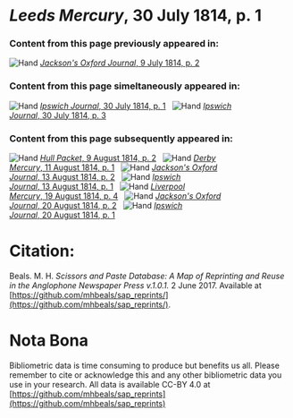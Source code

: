 # *Leeds Mercury*, 30 July 1814, p. 1  
  
### Content from this page previously appeared in:  
![Hand](http://scissorsandpaste.net/wp-content/uploads/2017/06/smallhandpointer.png) [*Jackson's Oxford Journal*, 9 July 1814, p. 2](https://mhbeals.github.io/sap_html/Jackson's-Oxford-Journal/Jackson's-Oxford-Journal-9-July-1814-p-2)  
  
### Content from this page simeltaneously appeared in:  
![Hand](http://scissorsandpaste.net/wp-content/uploads/2017/06/smallhandpointer.png) [*Ipswich Journal*, 30 July 1814, p. 1](https://mhbeals.github.io/sap_html/Ipswich-Journal/Ipswich-Journal-30-July-1814-p-1)  
![Hand](http://scissorsandpaste.net/wp-content/uploads/2017/06/smallhandpointer.png) [*Ipswich Journal*, 30 July 1814, p. 3](https://mhbeals.github.io/sap_html/Ipswich-Journal/Ipswich-Journal-30-July-1814-p-3)  
  
### Content from this page subsequently appeared in:  
![Hand](http://scissorsandpaste.net/wp-content/uploads/2017/06/smallhandpointer.png) [*Hull Packet*, 9 August 1814, p. 2](https://mhbeals.github.io/sap_html/Hull-Packet/Hull-Packet-9-August-1814-p-2)  
![Hand](http://scissorsandpaste.net/wp-content/uploads/2017/06/smallhandpointer.png) [*Derby Mercury*, 11 August 1814, p. 1](https://mhbeals.github.io/sap_html/Derby-Mercury/Derby-Mercury-11-August-1814-p-1)  
![Hand](http://scissorsandpaste.net/wp-content/uploads/2017/06/smallhandpointer.png) [*Jackson's Oxford Journal*, 13 August 1814, p. 2](https://mhbeals.github.io/sap_html/Jackson's-Oxford-Journal/Jackson's-Oxford-Journal-13-August-1814-p-2)  
![Hand](http://scissorsandpaste.net/wp-content/uploads/2017/06/smallhandpointer.png) [*Ipswich Journal*, 13 August 1814, p. 1](https://mhbeals.github.io/sap_html/Ipswich-Journal/Ipswich-Journal-13-August-1814-p-1)  
![Hand](http://scissorsandpaste.net/wp-content/uploads/2017/06/smallhandpointer.png) [*Liverpool Mercury*, 19 August 1814, p. 4](https://mhbeals.github.io/sap_html/Liverpool-Mercury/Liverpool-Mercury-19-August-1814-p-4)  
![Hand](http://scissorsandpaste.net/wp-content/uploads/2017/06/smallhandpointer.png) [*Jackson's Oxford Journal*, 20 August 1814, p. 2](https://mhbeals.github.io/sap_html/Jackson's-Oxford-Journal/Jackson's-Oxford-Journal-20-August-1814-p-2)  
![Hand](http://scissorsandpaste.net/wp-content/uploads/2017/06/smallhandpointer.png) [*Ipswich Journal*, 20 August 1814, p. 1](https://mhbeals.github.io/sap_html/Ipswich-Journal/Ipswich-Journal-20-August-1814-p-1)  


# Citation: 

Beals. M. H. *Scissors and Paste Database: A Map of Reprinting and Reuse in the Anglophone Newspaper Press v.1.0.1.* 2 June 2017. Available at [https://github.com/mhbeals/sap_reprints/](https://github.com/mhbeals/sap_reprints/). 

# Nota Bona

Bibliometric data is time consuming to produce but benefits us all. Please remember to cite or acknowledge this and any other bibliometric data you use in your research. All data is available CC-BY 4.0 at [https://github.com/mhbeals/sap_reprints](https://github.com/mhbeals/sap_reprints)